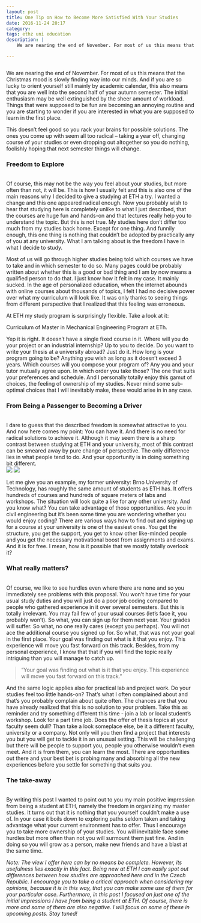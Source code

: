 ```yaml
---
layout: post
title: One Tip on How to Become More Satisfied With Your Studies
date: 2016-11-24 20:17
category: 
tags: ethz uni education
description: |
    We are nearing the end of November. For most of us this means that the Christmas mood is slowly finding way into our minds. And if you are so lucky to orient yourself still mainly by academic calendar, this also means that you are well into the second half of your autumn semester. The initial enthusiasm may be well extinguished by the sheer amount of workload. Things that were supposed to be fun are becoming an annoying routine and you are starting to wonder if you are interested in what you are supposed to learn in the first place.

---
```

<div class="img_row">
	<img class="col three" src="{{ site.baseurl }}/img/education.jpeg" alt="" title="Education"/>
</div>
<div class="col three caption">
</div>

We are nearing the end of November. For most of us this means that the Christmas mood is slowly finding way into our minds. And if you are so lucky to orient yourself still mainly by academic calendar, this also means that you are well into the second half of your autumn semester. The initial enthusiasm may be well extinguished by the sheer amount of workload. Things that were supposed to be fun are becoming an annoying routine and you are starting to wonder if you are interested in what you are supposed to learn in the first place.

This doesn’t feel good so you rack your brains for possible solutions. The ones you come up with seem all too radical – taking a year off, changing course of your studies or even dropping out altogether so you do nothing, foolishly hoping that next semester things will change.



### Freedom to Explore
<br/>
Of course, this may not be the way you feel about your studies, but more often than not, it will be. This is how I usually felt and this is also one of the main reasons why I decided to give a studying at ETH a try. I wanted a change and this one appeared radical enough. Now you probably wish to hear that studying here is completely unlike to what I just described, that the courses are huge fun and hands-on and that lectures really help you to understand the topic. But this is not true. My studies here don’t differ too much from my studies back home. Except for one thing. And funnily enough, this one thing is nothing that couldn’t be adopted by practically any of you at any university. What I am talking about is the freedom I have in what I decide to study.

Most of us will go through higher studies being told which courses we have to take and in which semester to do so. Many pages could be probably written about whether this is a good or bad thing and I am by now means a qualified person to do that. I just know how it felt in my case. It mainly sucked. In the age of personalized education, when the internet abounds with online courses about thousands of topics, I felt I had no decisive power over what my curriculum will look like. It was only thanks to seeing things from different perspective that I realized that this feeling was erroneous.

At ETH my study program is surprisingly flexible. Take a look at it:
<div class="img_row">
	<img class="col three" src="{{ site.baseurl }}/img/program.PNG" alt="" title="MasterStudyProgram"/>
</div>
<div class="col three caption">
Curriculum of Master in Mechanical Engineering Program at ETh.
</div>

Yep it is right. It doesn’t have a single fixed course in it. Where will you do your project or an industrial internship? Up to you to decide. Do you want to write your thesis at a university abroad? Just do it. How long is your program going to be? Anything you wish as long as it doesn’t exceed 3 years. Which courses will you compose your program of? Any you and your tutor mutually agree upon. In which order you take those? The one that suits your preferences and schedule. And I personally totally enjoy this gamut of choices, the feeling of ownership of my studies. Never mind some sub-optimal choices that I will inevitably make, these would arise in in any case.



### From Being a Passenger to Becoming a Driver
<br/>
I dare to guess that the described freedom is somewhat attractive to you. And now here comes my point: You can have it. And there is no need for radical solutions to achieve it. Although it may seem there is a sharp contrast between studying at ETH and your university, most of this contrast can be smeared away by pure change of perspective. The only difference lies in what people tend to do. And your opportunity is in doing something bit different.

<div class="img_row">
	<img class="col one" src="{{ site.baseurl }}/img/passenger1.jpg">
	<img class="col two" src="{{ site.baseurl }}/img/driver2.jpeg">
</div>

Let me give you an example, my former university: Brno University of Technology, has roughly the same amount of students as ETH has. It offers hundreds of courses and hundreds of square meters of labs and workshops. The situation will look quite a like for any other university. And you know what? You can take advantage of those opportunities. Are you in civil engineering but it’s been some time you are wondering whether you would enjoy coding? There are various ways how to find out and signing up for a course at your university is one of the easiest ones. You get the structure, you get the support, you get to know other like-minded people and you get the necessary motivational boost from assignments and exams. And it is for free.  I mean, how is it possible that we mostly totally overlook it?



### What really matters?
<br/>
Of course, we like to see hurdles even where there are none and so you immediately see problems with this proposal. You won’t have time for your usual study duties and you will just do a poor job coding compared to people who gathered experience in it over several semesters. But this is totally irrelevant. You may fail few of your usual courses (let’s face it, you probably won’t). So what, you can sign up for them next year. Your grades will suffer. So what, no one really cares (except you perhaps). You will not ace the additional course you signed up for. So what, that was not your goal in the first place. Your goal was finding out what is it that you enjoy. This experience will move you fast forward on this track. Besides, from my personal experience, I know that that if you will find the topic really intriguing than you will manage to catch up.

> “Your goal was finding out what is it that you enjoy. This experience will move you fast forward on this track.”

And the same logic applies also for practical lab and project work. Do your studies feel too little hands-on? That’s what I often complained about and that’s you probably complain about quite often. The chances are that you have already realized that this is no solution to your problem. Take this as reminder and try something different this time - join a lab or local student’s workshop. Look for a part time job. Does the offer of thesis topics at your faculty seem dull? Than take a look someplace else, be it a different faculty, university or a company. Not only will you then find a project that interests you but you will get to tackle it in an unusual setting. This will be challenging but there will be people to support you, people you otherwise wouldn’t even meet. And it is from them, you can learn the most. There are opportunities out there and your best bet is probing many and absorbing all the new experiences before you settle for something that suits you.



### The take-away
<br/>
By writing this post I wanted to point out to you my main positive impression from being a student at ETH, namely the freedom in organizing my master studies. It turns out that it is nothing that you yourself couldn’t make a use of. In your case it boils down to exploring paths seldom taken and taking advantage what your current environment has to offer. Thus I encourage you to take more ownership of your studies. You will inevitable face some hurdles but more often than not you will surmount them just fine. And in doing so you will grow as a person, make new friends and have a blast at the same time.
<br/>


*Note:
The view I offer here can by no means be complete. However, its usefulness lies exactly in this fact. Being new at ETH I can easily spot out differences between how studies are approached here and in the Czech Republic. I encourage you to take a critical approach when considering my opinions, because it is in this way, that you can make some use of them for your particular case.
Furthermore, in this post I focused on just one of the initial impressions I have from being a student at ETH. Of course, there is more and some of them are also negative. I will focus on some of these in upcoming posts. Stay tuned!*
